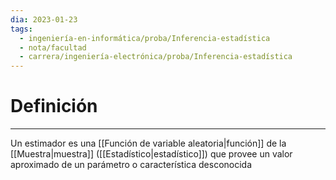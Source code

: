 ```yaml
---
dia: 2023-01-23
tags:
  - ingeniería-en-informática/proba/Inferencia-estadística
  - nota/facultad
  - carrera/ingeniería-electrónica/proba/Inferencia-estadística
---
```

# Definición
---
Un estimador es una [[Función de variable aleatoria|función]] de la [[Muestra|muestra]] ([[Estadístico|estadístico]]) que provee un valor aproximado de un parámetro o característica desconocida